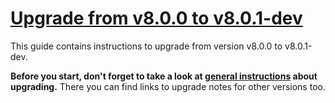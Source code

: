 # [Upgrade from v8.0.0 to v8.0.1-dev](https://github.com/shopsys/shopsys/compare/v8.0.0...8.0)

This guide contains instructions to upgrade from version v8.0.0 to v8.0.1-dev.

**Before you start, don't forget to take a look at [general instructions](/UPGRADE.md) about upgrading.**
There you can find links to upgrade notes for other versions too.
